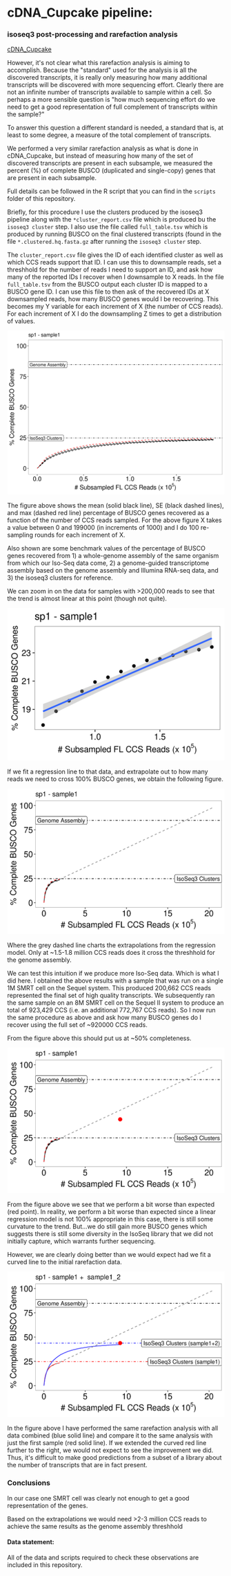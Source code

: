 # cDNA_Cupcake pipeline: 
### isoseq3 post-processing and rarefaction analysis

[cDNA_Cupcake](https://github.com/Magdoll/cDNA_Cupcake)

However, it's not clear what this rarefaction analysis is aiming to accomplish. Because the "standard" used for the analysis is all the discovered transcripts, it is really only measuring how many additional transcripts will be discovered with more sequencing effort. Clearly there are not an infinite number of transcripts available to sample within a cell. So perhaps a more sensible question is "how much sequencing effort do we need to get a good representation of full complement of transcripts within the sample?"  

To answer this question a different standard is needed, a standard that is, at least to some degree, a measure of the total complement of transcripts.

We performed a very similar rarefaction analysis as what is done in cDNA_Cupcake, but instead of measuring how many of the set of discovered transcripts are present in each subsample, we measured the percent (%) of complete BUSCO (duplicated and single-copy) genes that are present in each subsample.

Full details can be followed in the R script that you can find in the `scripts` folder of this repository.

Briefly, for this procedure I use the clusters produced by the isoseq3 pipeline along with the `*cluster_report.csv` file which is produced bu the `isoseq3 cluster` step.
I also use the file called `full_table.tsv` which is produced by running BUSCO on the final clustered transcripts (found in the file `*.clustered.hq.fasta.gz` after running the `isoseq3 cluster` step.

The `cluster_report.csv` file gives the ID of each identified cluster as well as which CCS reads support that ID. I can use this to downsample reads, set a threshhold for the number of reads I need to support an ID, and ask how many of the reported IDs I recover when I downsample to X reads. In the file `full_table.tsv` from the BUSCO output each cluster ID is mapped to a BUSCO gene ID. I can use this file to then ask of the recovered IDs at X downsampled reads, how many BUSCO genes would I be recovering. This becomes my Y variable for each increment of X (the number of CCS reads). For each increment of X I do the downsampling Z times to get a distribution of values.

![fig1][fig1]

The figure above shows the mean (solid black line), SE (black dashed lines), and max (dashed red line) percentage of BUSCO genes recovered as a function of the number of CCS reads sampled. For the above figure X takes a value between 0 and 199000 (in increments of 1000) and I do 100 re-sampling rounds for each increment of X.

Also shown are some benchmark values of the percentage of BUSCO genes recovered from 1) a whole-genome assembly of the same organism from which our Iso-Seq data come, 2) a genome-guided transcriptome assembly based on the genome assembly and Illumina RNA-seq data, and 3) the isoseq3 clusters for reference.

We can zoom in on the data for samples with >200,000 reads to see that the trend is almost linear at this point (though not quite).

![fig2][fig2]

If we fit a regression line to that data, and extrapolate out to how many reads we need to cross 100% BUSCO genes, we obtain the following figure.

![fig3][fig3]

Where the grey dashed line charts the extrapolations from the regression model. Only at ~1.5-1.8 million CCS reads does it cross the threshhold for the genome assembly.

We can test this intuition if we produce more Iso-Seq data. Which is what I did here. I obtained the above results with a sample that was run on a single 1M SMRT cell on the Sequel system. This produced 200,662 CCS reads represented the final set of high quality transcripts. We subsequently ran the same sample on an 8M SMRT cell on the Sequel II system to produce an total of 923,429 CCS (i.e. an additional 772,767 CCS reads). So I now run the same procedure as above and ask how many BUSCO genes do I recover using the full set of ~920000 CCS reads. 

From the figure above this should put us at ~50% completeness. 

![fig4][fig4]


From the figure above we see that we perform a bit worse than expected (red point).
In reality, we perform a bit worse than expected since a linear regression model is not 100% appropriate in this case, there is still some curvature to the trend. But...we do still gain more BUSCO genes which suggests there is still some diversity in the IsoSeq library that we did not initially capture, which warrants further sequencing.

However, we are clearly doing better than we would expect had we fit a curved line to the initial rarefaction data.

![fig5][fig5]

In the figure above I have performed the same rarefaction analysis with all data combined (blue solid line) and compare it to the same analysis with just the first sample (red solid line).
If we extended the curved red line further to the right, we would not expect to see the improvement we did. 
Thus, it's difficult to make good predictions from a subset of a library about the number of transcripts that are in fact present.

### Conclusions

In our case one SMRT cell was clearly not enough to get a good representation of the genes. 

Based on the extrapolations we would need >2-3 million CCS reads to achieve the same results as the genome assembly threshhold


#### Data statement:
All of the data and scripts required to check these observations are included in this repository.


[fig1]:/figures/sp1_plot1.png
[fig2]:/figures/sp1_plot2.png
[fig3]:/figures/sp1_plot1_plus1.png
[fig4]:/figures/sp1_plot1_plus2.png
[fig5]:/figures/sp1_plot1_plus3.png


